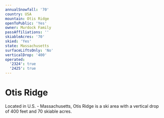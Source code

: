 ```yaml
---
annualSnowfall: '70'
country: USA
mountain: Otis Ridge
openToPublic: 'Yes'
owner: Murdock Family
passAffiliations: ''
skiableAcres: '70'
skied: 'Yes'
state: Massachusetts
surfaceLiftsOnly: 'No'
verticalDrop: '400'
operated:
  '2324': true
  '2425': true
---
```



# Otis Ridge

Located in U.S. - Massachusetts, Otis Ridge is a ski area with a vertical drop of 400 feet and 70 skiable acres.
